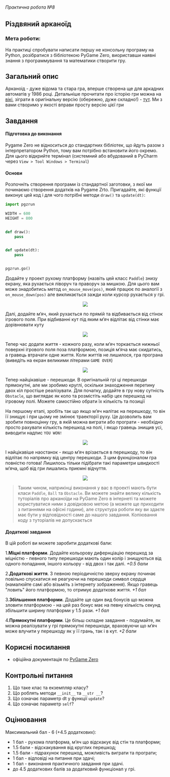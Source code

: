 ###### Практична робота №8
## Різдвяний арканоїд

### Мета роботи:
На практиці спробувати написати першу не консольну програму на Python, розібратися з бібліотекою PyGame Zero, виориставши наявні знання з программування та математики створити гру.

## Загальний опис
Арканоід - дуже відома та стара гра, вперше створена ще для аркадних автоматів у 1986 році. Детальніше прочитати про історію гри можна на [вікі](https://en.wikipedia.org/wiki/Arkanoid), зіграти в оригінальну версію (обережно, дуже складно!) - [тут](https://www.free80sarcade.com/arkanoid.php). Ми з вами створимо у якості вправи просту версію цієї гри

## Завдання

#### Підготовка до виконання

Pygame Zero не відноситься до стандартних бібліотек, що йдуть разом з інтерпретатором Python, тому вам потрібно встановити його окремо. Для цього відкрийте термінал (системний або вбудований в PyCharm через `View > Tool Windows > Terminal`)


#### Основи

Розпочніть створення програми із стандартної заготовки, з якої ми починаємо створення додатків на Pygame Zrto. Пригадайте, які функції виконує цей код і для чого потрібні методи `draw()` та `update(dt)`:

```Python
import pgzrun

WIDTH = 600
HEIGHT = 800


def draw():
    pass


def update(dt):
    pass


pgzrun.go()
```

Додайте у проект рухому платформу (назвіть цей класс `Paddle`) знизу екрану, яка рухається ліворуч та праворуч за мишкою. Для цього вам може знадобитись метод `on_mouse_move(pos)`, який працює по аналогії з `on_mouse_down(pos)` але викликається зажди коли курсор рухається у грі.
<p align="center">
 <img  src="res/arcanoid_1.gif">
</p >

Далі, додайте мʼяч, який рухається по прямій та відбивається від стінок ігрового поля. При відбиванні кут під яким мʼяч відлітає від стінки має дорівнювати куту

<p align="center">
 <img  src="res/arcanoid_2.gif">
</p >

Тепер час додати життя - кожного разу, коли мʼяч торкається нижньої поверхні ігрового поля поза платформою, позиція мʼяча має скидатись, а гравець втрачати одне життя. Коли життів не лишилося, гра програна (виведіть на екран великими літерами `GAME OVER`)

<p align="center">
 <img  src="res/arcanoid_3.gif">
</p >

Тепер найцікавіше - перешкоди. В оригінальній грі ці перешкоди прямокутні, але ми зробимо круглі, оскільки знаходження перетину двох кіл простіше реалізувати. Для початку, додайте в гру нову сутність `Obstacle`, що виглядає як коло та розмістіть набір цех перешкод на ігровому полі. Можете самостійно обрати їх кількість та позиції

На першому етапі, зробіть так що якщо мʼяч налітає на перешкоду, то він її знищує і при цьому не змінює траекторії руху. Це дозволить вам зробити повноцінну гру, в якій можна виграти або програти - необхідно просто рахувати кількість перешкод на полі, і якщо гравець знищив усі, виводити надпис `YOU WON!`

<p align="center">
 <img  src="res/arcanoid_4.gif">
</p >

І найцікавіше наостанок - якщо мʼяч врізається в перешкоду, то він відлітає по напрямку від центру перешкоди. З цим фукнціоналом гра повністю готова! Лишилось тільки підібрати такі параметри швидкості мʼяча, щоб від гри лишались приємні відчуття.

<p align="center">
 <img  src="res/arcanoid_5.gif">
</p >

> Таким чином, наприкінці виконання у вас в проекті мають бути класи `Paddle`, `Ball` та `Obstacle`. Ви можете знайти велику кількість туторіалів про арканоїди на PyGame Zero в інтернеті та можете користуватися ними з довідковою метою (а можете ще приходити з питаннями на офісні години), але структура роботи яку ви здаєте має бути у відповідності саме до нашого завдання. Копіювання коду з туторіалів не допускається

#### Додаткові завдання

В цій роботі ви можете заробити додаткові бали:

1.**Міцні платформи**. Додайте кольорову дифернціацію перешкод за міцністю - певного типу перешкоди мають один колір і знищуються від одного попадання, іншого кольору - від двох і так далі. _+0.5 бали_

2.**Додаткові життя**. З певною періодичністю зверху екрану починає повільно спускатися не реагуючи на перешкоди символ сердця (намалюйте самі або візьміть з інтернету зображення). Якщо гравець "ловить" його платформою, то отримує додаткове життя. _+1 бал_

3.**Збільшення платформи**. Додайте ще один вид бонусів що можна зловити платформою - на цей раз бонус має на певну кількість секунд збільшити ширину платформи у 1.5 рази. _+1 бал_

4.**Прямокутні платформи**. Це більш складне завдання - подумайте, як можна реалізувати у грі прямокутні перешкоди, враховуючи що мʼяч може влучити у перешкоду як у її грань, так і в кут. _+2 бали_

## Корисні посилання
- офіційна документація по [PyGame Zero](https://pygame-zero.readthedocs.io/en/stable/introduction.html)

## Контрольні питання
1. Що таке клас та екземпляр класу?
2. Що роблять методи `__init__`  та `__str __`?
3. Що означає параметр dt у функції `update`?
4. Що означає параметр `self`?

## Оцінювання
Максимальний бал - 6 (+4.5 додаткових):
- 1 бал - рухома платформа, мʼяч що відскакує від стін та платформи;
- 1.5 бали - відскакування від круглих перешкод;
- 1.5 бали - підрахунок перешкод, можливість виграти та програти;
- 1 бал - відповіді на питання при здачі;
- 1 бал - виконання практичного завдання при здачі.
- до 4.5 додаткових балів за додатковий функціонал у грі.

